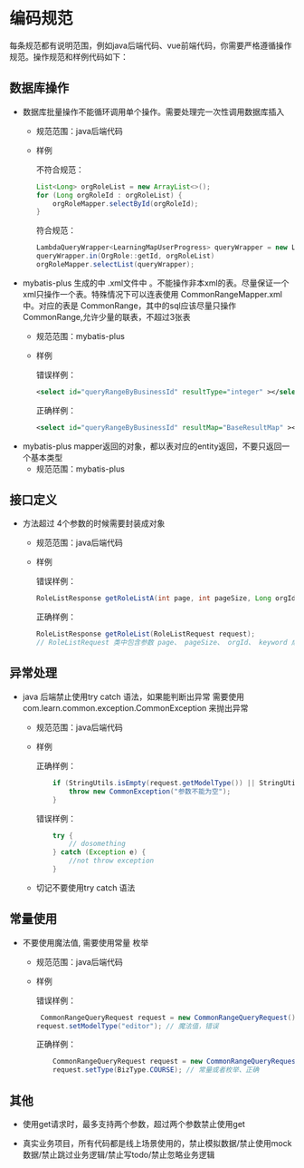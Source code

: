 # 编码规范
每条规范都有说明范围，例如java后端代码、vue前端代码，你需要严格遵循操作规范。操作规范和样例代码如下：


## 数据库操作
- 数据库批量操作不能循环调用单个操作。需要处理完一次性调用数据库插入
    - 规范范围：java后端代码
    - 样例

        不符合规范：
        ```java
        List<Long> orgRoleList = new ArrayList<>();
        for (Long orgRoleId : orgRoleList) {
            orgRoleMapper.selectById(orgRoleId);
        }
        ```

        符合规范：
        ```java
        LambdaQueryWrapper<LearningMapUserProgress> queryWrapper = new LambdaQueryWrapper<>();
        queryWrapper.in(OrgRole::getId, orgRoleList)
        orgRoleMapper.selectList(queryWrapper);
        ```
- mybatis-plus 生成的中 .xml文件中 。不能操作非本xml的表。尽量保证一个xml只操作一个表。特殊情况下可以连表使用 CommonRangeMapper.xml 中。对应的表是 CommonRange，其中的sql应该尽量只操作 CommonRange,允许少量的联表，不超过3张表
    -  规范范围：mybatis-plus
    - 样例
        
        错误样例：
        ```xml
        <select id="queryRangeByBusinessId" resultType="integer" ></select>
        ```
        
        正确样例：
        ```xml
        <select id="queryRangeByBusinessId" resultMap="BaseResultMap" ></select>
        ```
- mybatis-plus mapper返回的对象，都以表对应的entity返回，不要只返回一个基本类型
    -  规范范围：mybatis-plus 

## 接口定义
- 方法超过 4个参数的时候需要封装成对象
    - 规范范围：java后端代码
    - 样例

        错误样例：
        ```java
        RoleListResponse getRoleListA(int page, int pageSize, Long orgId, String keyword);
        ```

        正确样例：
        ```java
        RoleListResponse getRoleList(RoleListRequest request);
        // RoleListRequest 类中包含参数 page、 pageSize、 orgId、 keyword 成员变量
        ```


## 异常处理
- java 后端禁止使用try catch 语法，如果能判断出异常 需要使用 com.learn.common.exception.CommonException 来抛出异常

    - 规范范围：java后端代码
    
    - 样例
    
        正确样例：
        ```java
            if (StringUtils.isEmpty(request.getModelType()) || StringUtils.isEmpty(request.getType())) {
                throw new CommonException("参数不能为空");
            }
        ```
        错误样例：
        ```java
            try {
                // dosomething
            } catch (Exception e) {
                //not throw exception
            }
        ```
    - 切记不要使用try catch 语法

## 常量使用
- 不要使用魔法值,  需要使用常量 枚举
    - 规范范围：java后端代码
    - 样例

        错误样例：
        ```java
         CommonRangeQueryRequest request = new CommonRangeQueryRequest();
        request.setModelType("editor"); // 魔法值，错误
        ```

        正确样例：
        ```java
            CommonRangeQueryRequest request = new CommonRangeQueryRequest();
            request.setType(BizType.COURSE); // 常量或者枚举、正确
        ```

## 其他

- 使用get请求时，最多支持两个参数，超过两个参数禁止使用get

- 真实业务项目，所有代码都是线上场景使用的，禁止模拟数据/禁止使用mock数据/禁止跳过业务逻辑/禁止写todo/禁止忽略业务逻辑